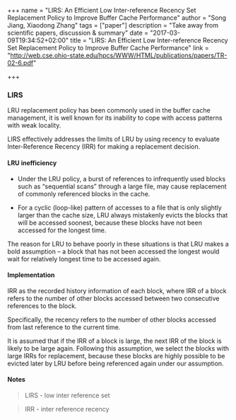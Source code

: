 +++
name = "LIRS: An Efficient Low Inter-reference Recency Set Replacement Policy to Improve Buffer Cache Performance"
author = "Song Jiang, Xiaodong Zhang"
tags = ["paper"]
description = "Take away from scientific papers, discussion & summary"
date = "2017-03-09T19:34:52+02:00"
title = "LIRS: An Efficient Low Inter-reference Recency Set Replacement Policy to Improve Buffer Cache Performance"
link = "http://web.cse.ohio-state.edu/hpcs/WWW/HTML/publications/papers/TR-02-6.pdf"

+++

### LIRS

LRU replacement policy has been commonly used in the buffer cache management,
it is well known for its inability to cope with access patterns with weak locality.

LIRS effectively addresses the limits of LRU by using recency to evaluate Inter-Reference
Recency (IRR) for making a replacement decision.


#### LRU inefficiency

 - Under the LRU policy, a burst of references to infrequently used blocks such
   as “sequential scans” through a large file, may cause
   replacement of commonly referenced blocks in the cache.

 - For a cyclic (loop-like) pattern of accesses to a file that is only slightly
   larger than the cache size, LRU always mistakenly evicts the blocks that will
   be accessed soonest, because these blocks have not been accessed for the longest time.

The reason for LRU to behave poorly in these situations is
that LRU makes a bold assumption – a block that has not
been accessed the longest would wait for relatively longest
time to be accessed again.

#### Implementation

IRR as the recorded history information of each block, where IRR of a block
refers to the number of other blocks accessed between two consecutive references
to the block.

Specifically, the recency refers to the number of other blocks accessed from
last reference to the current time.

It is assumed that if the IRR of a block is large,
the next IRR of the block is likely to be large again.
Following this assumption, we select the blocks with large IRRs
for replacement, because these blocks are highly possible to
be evicted later by LRU before being referenced again under our assumption.

#### Notes

> LIRS - low inter reference set

> IRR - inter reference recency
